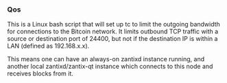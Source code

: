 ### Qos ###

This is a Linux bash script that will set up tc to limit the outgoing bandwidth for connections to the Bitcoin network. It limits outbound TCP traffic with a source or destination port of 24400, but not if the destination IP is within a LAN (defined as 192.168.x.x).

This means one can have an always-on zantixd instance running, and another local zantixd/zantix-qt instance which connects to this node and receives blocks from it.
